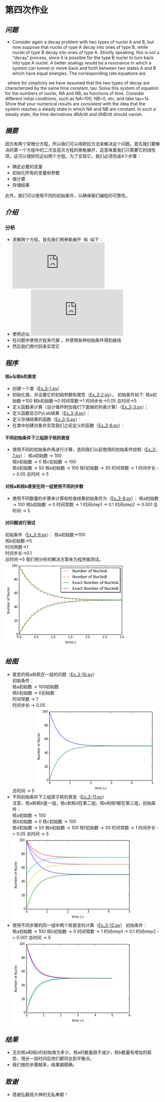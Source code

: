 # **第四次作业**
## *问题*
 - Consider again a decay problem with two types of nuclei A and B, but now suppose that nuclei of type A decay into ones of type B, while nuclei of type B decay into ones of type A. Strictly speaking, this is not a "decay" process, since it is possible for the type B nuclei to turn back into type A nuclei. A better analogy would be a resonance in which a system can tunnel or move back and forth between two states A and B which have equal energies. The corresponding rate equations are  
<img src="http://latex.codecogs.com/gif.latex?\frac{dN_A}{dt}=\frac{N_B}{\tau_B}-\frac{N_A}{\tau_A}" alt="" title="" />  
<img src="http://latex.codecogs.com/gif.latex?\frac{dN_B}{dt}=\frac{N_A}{\tau_A}-\frac{N_B}{\tau_B}" alt="" title="" />  
where for simplicity we have assumed that the two types of decay are characterized by the same time constant, tau. Solve this system of equation for the numbers of nuclei, NA and NB, as functions of time. Consider different initial conditions, such as NA=100, NB=0, etc, and take tau=1s. Show that your numerical results are consistent with the idea that the system reaches a steady state in which NA and NB are constant. In such a steady state, the time derivatives dNA/dt and dNB/dt should vanish.  

## *摘要*
因为有两个常微分方程，所以我们可以用欧拉方法来解决这个问题。首先我们要解决的第一个方程中的二次及高次方程的泰勒展开，这意味着我们只需要它的线性项。这可以很好的近似两个方程。为了实现它，我们必须完成4个步骤：             
 - 确定必要的变量            
 - 初始化所有的变量和参数            
 - 做计算
 - 存储结果
 
此外，我们可以使用不同的初始条件，以确保我们编程的可靠性。

## *介绍*
### 分析
 - 求解两个方程，首先我们用泰勒展开 <img src="http://latex.codecogs.com/gif.latex?U_A" alt="" title="" /> 和 <img src="http://latex.codecogs.com/gif.latex?U_B" alt="" title="" /> 如下： 
![](http://latex.codecogs.com/gif.latex?N_U%28t&plus;%5CDelta%20t%29%3DN_U%28t%29&plus;%5Cfrac%7BdN_U%7D%7Bdt%7D%5CDelta%20t&plus;%5Cfrac%7B1%7D%7B2%7D%5Cfrac%7Bd%5E2%20N_U%7D%7Bdt%5E2%7D%28%5CDelta%20t%29%5E2&plus;...)  
 - 使用近似 
![](http://latex.codecogs.com/gif.latex?N_U%28t&plus;%5CDelta%20t%29%5Capprox%20N_U%28t%29&plus;%5Cfrac%7BdN_U%7D%7Bdt%7D%5CDelta%20t)
 - 在问题中使用方程来代替<img src="http://latex.codecogs.com/gif.latex?\frac{dN_U}{dt}" alt="" title="" /> ，并使用各种初始条件得到曲线
 - 然后我们用代码来实现它

## *程序*
#### 核a与核b的衰变
 - 创建一个类（[Ex_3-1.py](https://github.com/maihuadexiaonanhai/computationalphysics_N2015335550055/blob/master/Exercise_03/Ex_3-1.py)）
 - 初始化类，并设置它的初始参数和属性（[Ex_3-2.py](https://github.com/maihuadexiaonanhai/computationalphysics_N2015335550055/blob/master/Exercise_03/Ex_3-2.py)）。
 初始条件如下:
 核a初始数->100
 核b初始数->0
 时间常数->1
 时间步长->0.05
 总时间->5
 - 定义函数来计算（设计循环附加我们下面做的列表计算）（[Ex_3-3.py](https://github.com/maihuadexiaonanhai/computationalphysics_N2015335550055/blob/master/Exercise_03/Ex_3-3.py)）：
 - 定义函数显示PyLab结果（[Ex_3-4.py](https://github.com/maihuadexiaonanhai/computationalphysics_N2015335550055/blob/master/Exercise_03/Ex_3-4.py)）： 
 - 定义存储结果的函数（[Ex_3-5.py](https://github.com/maihuadexiaonanhai/computationalphysics_N2015335550055/blob/master/Exercise_03/Ex_3-5.py)）： 
 - 在类中创建对象并实现我们之前定义的函数（[Ex_3-6.py](https://github.com/maihuadexiaonanhai/computationalphysics_N2015335550055/blob/master/Exercise_03/Ex_3-6.py)）：

#### 不同初始条件下三组原子核的衰变
 - 使用不同的初始条件再进行计算，连同我们以前使用的初始条件绘制（[Ex_3-7.py](https://github.com/maihuadexiaonanhai/computationalphysics_N2015335550055/blob/master/Exercise_03/Ex_3-7.py)）：
核a初始数 -> 100   
核b初始数 -> 0
核c初始数 -> 100   
核d初始数 -> 50 
核e初始数 -> 100
核f初始数 -> 30
时间常数 -> 1
时间步长 -> 0.05
总时间 -> 5 
#### 对核a和核b衰变在同一组使用不同的步数 
 - 使用不同数量的步骤来计算和检查结果初始条件为（[Ex_3-8.py](https://github.com/maihuadexiaonanhai/computationalphysics_N2015335550055/blob/master/Exercise_03/Ex_3-8.py)）：
核a初始数 -> 100 
核b初始数 -> 0
时间常数 -> 1
时间step1 -> 0.1
时间step2 -> 0.001
总时间 -> 5

#### 对问题进行测试
初始条件（[Ex_3-9.py](https://github.com/maihuadexiaonanhai/computationalphysics_N2015335550055/blob/master/Exercise_03/Ex_3-9.py)）： 
核a初始数->100        
核b初始数->0         
时间常数->1          
时间步长->0.1     
总时间->5 
我们用分析的解决方案来为程序做测试。 
![Ex_P1.png](https://github.com/maihuadexiaonanhai/computationalphysics_N2015335550055/blob/master/Exercise_03/Ex_P1.png)
## *绘图*
 - 衰变的核a和核在一组的问题（[Ex_3-10.py](https://github.com/maihuadexiaonanhai/computationalphysics_N2015335550055/blob/master/Exercise_03/Ex_3-10.py)）          
初始条件：             
核a初始数 -> 100初始数             
核b初始数 -> 0初始数             
时间常数 -> 1             
时间步长 -> 0.05             
总时间 -> 5 
![Ex_P2.png](https://github.com/maihuadexiaonanhai/computationalphysics_N2015335550055/blob/master/Exercise_03/Ex_P2.png)
 - 不同初始条件下三组原子核的衰变（[Ex_3-11.py](https://github.com/maihuadexiaonanhai/computationalphysics_N2015335550055/blob/master/Exercise_03/Ex_3-11.py)）             
注意，核a和核b是一组，核c和核d在第二组，核e和核f都在第三组，初始条件：             
核a初始数 -> 100   
核b初始数 -> 0
核c初始数 -> 100   
核d初始数 -> 50 
核e初始数 -> 100
核f初始数 -> 30
时间常数 -> 1
时间步长 -> 0.05
总时间 -> 5 
![Ex_P3.png](https://github.com/maihuadexiaonanhai/computationalphysics_N2015335550055/blob/master/Exercise_03/Ex_P3.png)
 - 使用不同步骤的同一组中两个核衰变的计算（[Ex_3-12.py](https://github.com/maihuadexiaonanhai/computationalphysics_N2015335550055/blob/master/Exercise_03/Ex_3-12.py)）
初始条件：             
核a初始数 -> 100 
核b初始数 -> 0
时间常数 -> 1
时间step1 -> 0.1
时间step2 -> 0.001
总时间 -> 5
![Ex_P4.png](https://github.com/maihuadexiaonanhai/computationalphysics_N2015335550055/blob/master/Exercise_03/Ex_P4.png)

## *结果*
 - 无论核a和核b的初始值为多少，核a的数量趋于减少，核b数量有增加的趋势，很长一段时间后他们都将达到平衡点。             
 - 我们做的步骤越多，结果越精确。

## *致谢*
 - 感谢弘毅班大神的无私奉献！
